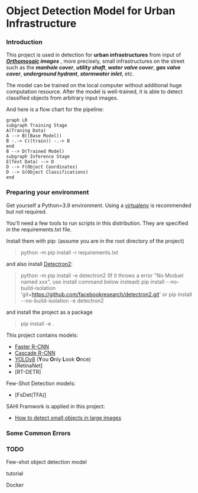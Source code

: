 # Object Detection Model for Urban Infrastructure

### Introduction
This project is used in detection for **urban infrastructures** from input of ***[Orthomosaic](https://www.dronegenuity.com/orthomosaic-maps-explained/) images*** , more precisely,  small infrastructures on the street such as the ***manhole cover***, ***utility shaft***, ***water valve cover***, ***gas valve cover***, ***underground hydrant***, ***stormwater inlet***, etc. 

The model can be trained on the local computer without additional huge computation resource. After the model is well-trained, it is able to detect classified objects from arbitrary input images.

And here is a flow chart for the pipeline:

```mermaid
graph LR
subgraph Training Stage
A(Traning Data) 
A --> B((Base Model))
B -.-> C((train)) -.-> B
end
B --> D(Trained Model)
subgraph Inference Stage
E(Test Data) --> D
D --> F(Object Coordinates)
D --> G(Object Classifications)
end
```

### Preparing your environment

Get yourself a Python=3.9 environment. Using a  [virtualenv](https://packaging.python.org/en/latest/guides/installing-using-pip-and-virtual-environments/#creating-a-virtual-environment)  is recommended but not required.

You'll need a few tools to run scripts in this distribution. They are specified in the requirements.txt file.

Install them with pip: (assume you are in the root directory of the project)
> python -m pip install -r requirements.txt

and also install [Detectron2](https://github.com/facebookresearch/detectron2):
>python -m pip install -e detectron2
(If it throws a error "No Moduel named xxx", use install command below instead)
>pip install --no-build-isolation 'git+https://github.com/facebookresearch/detectron2.git'
or
>pip install --no-build-isolation -e detectron2

and install the project as a package
>pip install -e .

This project contains models:
- [Faster R-CNN](https://arxiv.org/abs/1506.01497)
- [Cascade R-CNN](https://arxiv.org/abs/1712.00726)
- [YOLOv8](https://arxiv.org/html/2407.20892v1) (**Y**ou **O**nly **L**ook **O**nce)
- [RetinaNet]
- [RT-DETR]

Few-Shot Detection models:
- [FsDet(TFA)]

SAHI Framwork is applied in this project:
- [How to detect small objects in large images](https://blog.ml6.eu/how-to-detect-small-objects-in-very-large-images-70234bab0f98)

### Some Common Errors 

### TODO
Few-shot object detection model

tutorial

Docker